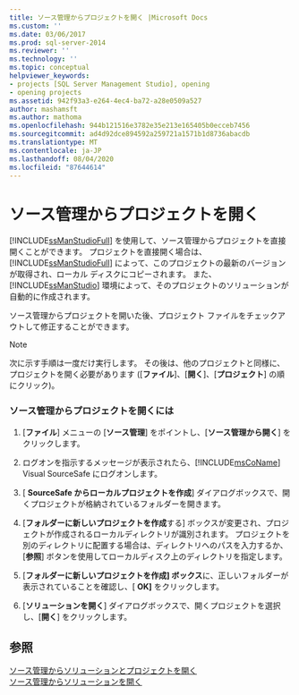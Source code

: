 ```yaml
---
title: ソース管理からプロジェクトを開く |Microsoft Docs
ms.custom: ''
ms.date: 03/06/2017
ms.prod: sql-server-2014
ms.reviewer: ''
ms.technology: ''
ms.topic: conceptual
helpviewer_keywords:
- projects [SQL Server Management Studio], opening
- opening projects
ms.assetid: 942f93a3-e264-4ec4-ba72-a28e0509a527
author: mashamsft
ms.author: mathoma
ms.openlocfilehash: 944b121516e3782e35e213e165405b0ecceb7456
ms.sourcegitcommit: ad4d92dce894592a259721a1571b1d8736abacdb
ms.translationtype: MT
ms.contentlocale: ja-JP
ms.lasthandoff: 08/04/2020
ms.locfileid: "87644614"
---
```

# <a name="open-projects-from-source-control"></a>ソース管理からプロジェクトを開く
  [!INCLUDE[ssManStudioFull](../includes/ssmanstudiofull-md.md)] を使用して、ソース管理からプロジェクトを直接開くことができます。 プロジェクトを直接開く場合は、[!INCLUDE[ssManStudioFull](../includes/ssmanstudiofull-md.md)] によって、このプロジェクトの最新のバージョンが取得され、ローカル ディスクにコピーされます。 また、[!INCLUDE[ssManStudio](../includes/ssmanstudio-md.md)] 環境によって、そのプロジェクトのソリューションが自動的に作成されます。  
  
 ソース管理からプロジェクトを開いた後、プロジェクト ファイルをチェックアウトして修正することができます。  
  
> [!NOTE]  
>  次に示す手順は一度だけ実行します。 その後は、他のプロジェクトと同様に、プロジェクトを開く必要があります ([**ファイル**]、[**開く**]、[**プロジェクト**] の順にクリック)。  
  
### <a name="to-open-a-project-from-source-control"></a>ソース管理からプロジェクトを開くには  
  
1.  [**ファイル**] メニューの [**ソース管理**] をポイントし、[**ソース管理から開く**] をクリックします。  
  
2.  ログオンを指示するメッセージが表示されたら、[!INCLUDE[msCoName](../includes/msconame-md.md)] Visual SourceSafe にログオンします。  
  
3.  [ **SourceSafe からローカルプロジェクトを作成**] ダイアログボックスで、開くプロジェクトが格納されているフォルダーを開きます。  
  
4.  [**フォルダーに新しいプロジェクトを作成**する] ボックスが変更され、プロジェクトが作成されるローカルディレクトリが識別されます。 プロジェクトを別のディレクトリに配置する場合は、ディレクトリへのパスを入力するか、[**参照**] ボタンを使用してローカルディスク上のディレクトリを指定します。  
  
5.  [**フォルダーに新しいプロジェクトを作成] ボックス**に、正しいフォルダーが表示されていることを確認し、[ **OK]** をクリックします。  
  
6.  [**ソリューションを開く**] ダイアログボックスで、開くプロジェクトを選択し、[**開く**] をクリックします。  
  
## <a name="see-also"></a>参照  
 [ソース管理からソリューションとプロジェクトを開く](../../2014/database-engine/open-solutions-and-projects-from-source-control.md)   
 [ソース管理からソリューションを開く](../../2014/database-engine/open-solutions-from-source-control.md)  
  
  
